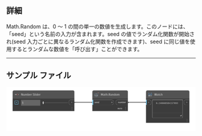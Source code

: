 ## 詳細
Math.Random は、0 ～ 1 の間の単一の数値を生成します。このノードには、「seed」という名前の入力が含まれます。seed の値でランダム化関数が開始され(seed 入力ごとに異なるランダム化関数を作成できます)、seed に同じ値を使用するとランダムな数値を「呼び出す」ことができます。
___
## サンプル ファイル

![Math.Random](./DSCore.Math.Random(seed)_img.png)

